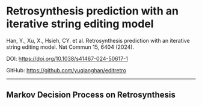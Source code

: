 # Retrosynthesis prediction with an iterative string editing model

Han, Y., Xu, X., Hsieh, CY. et al. Retrosynthesis prediction with an iterative string editing model. Nat Commun 15, 6404 (2024).

DOI: https://doi.org/10.1038/s41467-024-50617-1

GitHub: https://github.com/yuqianghan/editretro

---

## Markov Decision Process on Retrosynthesis

